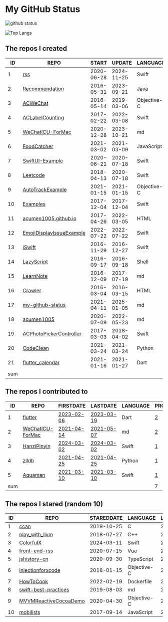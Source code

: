 # My GitHub Status

<img src="https://github-readme-stats-1.yihong0618.vercel.app/api?username=acumen1005&show_icons=true&&&hide_title=true&count_private=true" alt="github status" />

![Top Langs](https://github-readme-stats-1.yihong0618.vercel.app/api/top-langs/?username=acumen1005&layout=compact)

<!--START_SECTION:my_github-->
## The repos I created
| ID  |                                        REPO                                        |   START    |   UPDATE   |  LANGUAGE   | STARS |
|-----|------------------------------------------------------------------------------------|------------|------------|-------------|-------|
|   1 | [rss](https://github.com/acumen1005/rss)                                           | 2020-06-28 | 2024-11-25 | Swift       |    47 |
|   2 | [Recommendation](https://github.com/acumen1005/Recommendation)                     | 2016-05-31 | 2023-09-21 | Java        |    27 |
|   3 | [ACWeChat](https://github.com/acumen1005/ACWeChat)                                 | 2016-05-14 | 2019-03-06 | Objective-C |    14 |
|   4 | [ACLabelCounting](https://github.com/acumen1005/ACLabelCounting)                   | 2017-02-22 | 2022-03-08 | Swift       |    12 |
|   5 | [WeChatICU-ForMac](https://github.com/acumen1005/WeChatICU-ForMac)                 | 2020-12-28 | 2023-10-21 | md          |     7 |
|   6 | [FoodCatcher](https://github.com/acumen1005/FoodCatcher)                           | 2021-03-02 | 2021-03-09 | JavaScript  |     1 |
|   7 | [SwiftUI-Example](https://github.com/acumen1005/SwiftUI-Example)                   | 2020-06-21 | 2020-07-18 | Swift       |     1 |
|   8 | [Leetcode](https://github.com/acumen1005/Leetcode)                                 | 2018-04-13 | 2020-07-18 | Swift       |     1 |
|   9 | [AutoTrackExample](https://github.com/acumen1005/AutoTrackExample)                 | 2021-01-15 | 2021-01-15 | Objective-C |     0 |
|  10 | [Examples](https://github.com/acumen1005/Examples)                                 | 2017-12-04 | 2017-12-04 | Swift       |     0 |
|  11 | [acumen1005.github.io](https://github.com/acumen1005/acumen1005.github.io)         | 2017-04-26 | 2022-03-05 | HTML        |     0 |
|  12 | [EmojiDisplayIssueExample](https://github.com/acumen1005/EmojiDisplayIssueExample) | 2022-07-22 | 2022-07-22 | Swift       |     0 |
|  13 | [iSwift](https://github.com/acumen1005/iSwift)                                     | 2016-11-29 | 2016-12-27 | Swift       |     0 |
|  14 | [LazyScript](https://github.com/acumen1005/LazyScript)                             | 2016-09-17 | 2016-09-18 | Shell       |     0 |
|  15 | [LearnNote](https://github.com/acumen1005/LearnNote)                               | 2016-12-09 | 2017-07-19 | md          |     0 |
|  16 | [Crawler](https://github.com/acumen1005/Crawler)                                   | 2016-03-04 | 2016-03-15 | HTML        |     0 |
|  17 | [my-github-status](https://github.com/acumen1005/my-github-status)                 | 2021-04-11 | 2025-01-05 | md          |     0 |
|  18 | [acumen1005](https://github.com/acumen1005/acumen1005)                             | 2020-07-09 | 2022-05-23 | md          |     0 |
|  19 | [ACPhotoPickerController](https://github.com/acumen1005/ACPhotoPickerController)   | 2017-03-03 | 2018-04-02 | Swift       |     0 |
|  20 | [CodeClean](https://github.com/acumen1005/CodeClean)                               | 2021-03-24 | 2021-03-24 | Python      |     0 |
|  21 | [flutter_calendar](https://github.com/acumen1005/flutter_calendar)                 | 2021-01-16 | 2021-01-27 | Dart        |     0 |
| sum |                                                                                    |            |            |             |   110 |

## The repos I contributed to
| ID  |                               REPO                                |                              FIRSTDATE                              |                              LASTDATE                               | LANGUAGE |                                        PRCOUNT                                         |
|-----|-------------------------------------------------------------------|---------------------------------------------------------------------|---------------------------------------------------------------------|----------|----------------------------------------------------------------------------------------|
|   1 | [flutter](https://github.com/flutter/flutter)                     | [2023-02-06](https://github.com/flutter/flutter/pull/120081)        | [2023-03-19](https://github.com/flutter/flutter/pull/122973)        | Dart     | [2](https://github.com/flutter/flutter/pulls?q=is%3Apr+author%3Aacumen1005)            |
|   2 | [WeChatICU-ForMac](https://github.com/MustangYM/WeChatICU-ForMac) | [2021-04-14](https://github.com/MustangYM/WeChatICU-ForMac/pull/32) | [2021-05-07](https://github.com/MustangYM/WeChatICU-ForMac/pull/35) | md       | [2](https://github.com/MustangYM/WeChatICU-ForMac/pulls?q=is%3Apr+author%3Aacumen1005) |
|   3 | [HanziPinyin](https://github.com/teambition/HanziPinyin)          | [2024-03-02](https://github.com/teambition/HanziPinyin/pull/9)      | [2024-03-02](https://github.com/teambition/HanziPinyin/pull/9)      | Swift    | [1](https://github.com/teambition/HanziPinyin/pulls?q=is%3Apr+author%3Aacumen1005)     |
|   4 | [zlldb](https://github.com/everettjf/zlldb)                       | [2021-04-25](https://github.com/everettjf/zlldb/pull/3)             | [2021-04-25](https://github.com/everettjf/zlldb/pull/3)             | Python   | [1](https://github.com/everettjf/zlldb/pulls?q=is%3Apr+author%3Aacumen1005)            |
|   5 | [Aquaman](https://github.com/bawn/Aquaman)                        | [2021-03-10](https://github.com/bawn/Aquaman/pull/7)                | [2021-03-10](https://github.com/bawn/Aquaman/pull/7)                | Swift    | [1](https://github.com/bawn/Aquaman/pulls?q=is%3Apr+author%3Aacumen1005)               |
| sum |                                                                   |                                                                     |                                                                     |          |                                                                                      7 |

## The repos I stared (random 10)
| ID |                                    REPO                                     | STAREDDATE |  LANGUAGE   | LATESTUPDATE |
|----|-----------------------------------------------------------------------------|------------|-------------|--------------|
|  1 | [ccan](https://github.com/rustyrussell/ccan)                                | 2019-10-25 | C           | 2025-01-07   |
|  2 | [play_with_llvm](https://github.com/tuoxie007/play_with_llvm)               | 2018-07-27 | C++         | 2024-12-12   |
|  3 | [ColorfulX](https://github.com/Lakr233/ColorfulX)                           | 2024-03-11 | Swift       | 2025-01-11   |
|  4 | [front-end-rss](https://github.com/ChanceYu/front-end-rss)                  | 2020-07-15 | Vue         | 2025-01-11   |
|  5 | [jshistory-cn](https://github.com/doodlewind/jshistory-cn)                  | 2020-09-30 | TypeScript  | 2025-01-10   |
|  6 | [injectionforxcode](https://github.com/johnno1962/injectionforxcode)        | 2018-01-15 | Objective-C | 2025-01-11   |
|  7 | [HowToCook](https://github.com/Anduin2017/HowToCook)                        | 2022-02-19 | Dockerfile  | 2025-01-11   |
|  8 | [swift-best-practices](https://github.com/Lickability/swift-best-practices) | 2019-08-03 | md          | 2024-12-24   |
|  9 | [MVVMReactiveCocoaDemo](https://github.com/wujunyang/MVVMReactiveCocoaDemo) | 2020-04-30 | Objective-C | 2024-10-12   |
| 10 | [mobilists](https://github.com/eleme/mobilists)                             | 2017-09-14 | JavaScript  | 2024-03-18   |

<!--END_SECTION:my_github-->